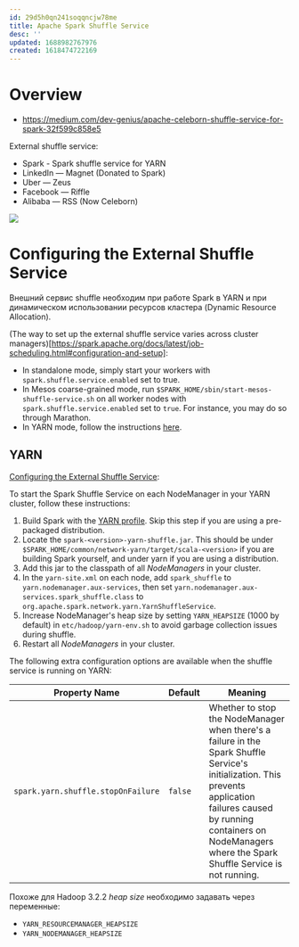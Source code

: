 ```yaml
---
id: 29d5h0qn241soqqncjw78me
title: Apache Spark Shuffle Service
desc: ''
updated: 1688982767976
created: 1618474722169
---
```


# Overview

* https://medium.com/dev-genius/apache-celeborn-shuffle-service-for-spark-32f599c858e5

External shuffle service:

* Spark - Spark shuffle service for YARN
* LinkedIn — Magnet (Donated to Spark)
* Uber — Zeus
* Facebook — Riffle
* Alibaba — RSS (Now Celeborn)

![](/assets/images/2023-07-10-11-52-28.png)

# Configuring the External Shuffle Service

Внешний сервис shuffle необходим при работе Spark в YARN и при динамическом использовании ресурсов кластера (Dynamic Resource Allocation).

(The way to set up the external shuffle service varies across cluster managers)[https://spark.apache.org/docs/latest/job-scheduling.html#configuration-and-setup]:

* In standalone mode, simply start your workers with `spark.shuffle.service.enabled` set to true.
* In Mesos coarse-grained mode, run `$SPARK_HOME/sbin/start-mesos-shuffle-service.sh` on all worker nodes with `spark.shuffle.service.enabled` set to `true`. For instance, you may do so through Marathon.
* In YARN mode, follow the instructions [here](https://spark.apache.org/docs/latest/running-on-yarn.html#configuring-the-external-shuffle-service).

## YARN

[Configuring the External Shuffle Service](https://spark.apache.org/docs/latest/running-on-yarn.html#configuring-the-external-shuffle-service):

To start the Spark Shuffle Service on each NodeManager in your YARN cluster, follow these instructions:

1. Build Spark with the [YARN profile](https://spark.apache.org/docs/latest/building-spark.html). Skip this step if you are using a pre-packaged distribution.
1. Locate the `spark-<version>-yarn-shuffle.jar`. This should be under `$SPARK_HOME/common/network-yarn/target/scala-<version>` if you are building Spark yourself, and under yarn if you are using a distribution.
1. Add this jar to the classpath of all *NodeManagers* in your cluster.
1. In the `yarn-site.xml` on each node, add `spark_shuffle` to `yarn.nodemanager.aux-services`, then set `yarn.nodemanager.aux-services.spark_shuffle.class` to `org.apache.spark.network.yarn.YarnShuffleService`.
1. Increase NodeManager's heap size by setting `YARN_HEAPSIZE`  (1000 by default) in `etc/hadoop/yarn-env.sh` to avoid garbage collection issues during shuffle.
1. Restart all *NodeManagers* in your cluster.

The following extra configuration options are available when the shuffle service is running on YARN:

| Property Name	| Default	| Meaning |
| ------------- | --------- | ------- |
| `spark.yarn.shuffle.stopOnFailure` | `false` | Whether to stop the NodeManager when there's a failure in the Spark Shuffle Service's initialization. This prevents application failures caused by running containers on NodeManagers where the Spark Shuffle Service is not running. |

Похоже для Hadoop 3.2.2 *heap size* необходимо задавать через переменные:
* `YARN_RESOURCEMANAGER_HEAPSIZE`
* `YARN_NODEMANAGER_HEAPSIZE`

